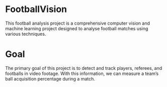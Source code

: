 # FootballVision
This football analysis project is a comprehensive computer vision and machine learning project designed to analyse football matches using various techniques. 

# Goal
The primary goal of this project is to detect and track players, referees, and footballs in video footage. With this information, we can measure a team’s ball acquisition percentage during a match.